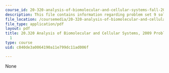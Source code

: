 ```yaml
---
course_id: 20-320-analysis-of-biomolecular-and-cellular-systems-fall-2012
description: This file contains information regarding problem set 9 solutions.
file_location: /coursemedia/20-320-analysis-of-biomolecular-and-cellular-systems-fall-2012/c840de3a0064190a11e799dc11ad006f_MIT20_320F12_2009_PS1_Solu.pdf
file_type: application/pdf
layout: pdf
title: 20.320 Analysis of Biomolecular and Cellular Systems, 2009 Problem Set Solutions
  1
type: course
uid: c840de3a0064190a11e799dc11ad006f

---
```

None